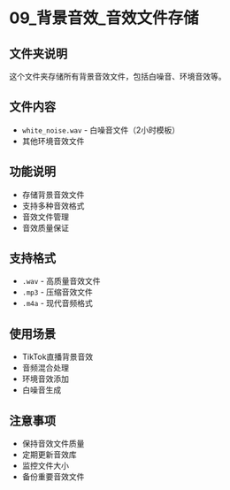 # 09_背景音效_音效文件存储

## 文件夹说明
这个文件夹存储所有背景音效文件，包括白噪音、环境音效等。

## 文件内容
- `white_noise.wav` - 白噪音文件（2小时模板）
- 其他环境音效文件

## 功能说明
- 存储背景音效文件
- 支持多种音效格式
- 音效文件管理
- 音效质量保证

## 支持格式
- `.wav` - 高质量音效文件
- `.mp3` - 压缩音效文件
- `.m4a` - 现代音频格式

## 使用场景
- TikTok直播背景音效
- 音频混合处理
- 环境音效添加
- 白噪音生成

## 注意事项
- 保持音效文件质量
- 定期更新音效库
- 监控文件大小
- 备份重要音效文件
